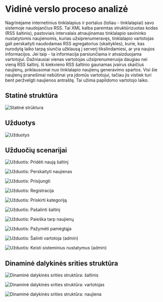 # Vidinė verslo proceso analizė

Nagrinėjame internetinius tinklalapius ir portalus (toliau - tinklalapiai) savo
sistemoje naudojančius RSS. Tai XML kalba paremtas struktūrizuotas kodas (RSS
šaltinis), pastoviais intervalais atnaujinamas tinklalapio savininko
nustatytomis naujienomis, kurias užsiprenumeravęs, tinklalapio vartotojas gali
perskaityti naudodamas RSS agregatorius (skaitykles), kurie, kas nurodytą laiko
tarpą siunčia užklausą į serverį tikslindamiesi, ar yra naujos informacijos.
Jei taip - ta informacija parsiunčiama ir atvaizduojama vartotojui. Dažniausiai
vienas vartotojas užsiprenumeruoja daugiau nei vieną RSS šaltinį. Iš kiekvieno
RSS šaltinio gaunamas įvairus skaičius naujienų, priklausomai nuo tinklalapio
naujienų generavimo spartos. Visi šie naujienų pranešimai nebūtinai yra įdomūs
vartotojui, tačiau jis vistiek turi bent peržvelgti naujienos antraštę.  Tai
užima papildomo vartotojo laiko.

## Statinė struktūra

![Statinė strūktura](projektas/img/statine_struktura.png)

## Užduotys

![Užduotys](projektas/img/uzduotys.png)

## Užduočių scenarijai

![Užduotis: Pridėti naują šaltinį](projektas/img/uzduotis_prideti_nauja_saltini.png)

![Užduotis: Perskaityti naujienas](projektas/img/uzduotis_perskaityti_naujienas.png)

![Užduotis: Prisijungti](projektas/img/uzduotis_prisijungti.png)

![Užduotis: Registracija](projektas/img/uzduotis_registracija.png)

![Užduotis: Priskirti kategoriją](projektas/img/uzduotis_priskirti_kategorija.png)

![Užduotis: Pašalinti šaltinį](projektas/img/uzduotis_pasalinti_saltini.png)

![Užduotis: Paieška tarp naujienų](projektas/img/uzduotis_paieska_tarp_naujienu.png)

![Užduotis: Pažymėti pamėgtąja](projektas/img/uzduotis_pazymeti_pamegtaja.png)

![Užduotis: Šalinti vartotoja (admin)](projektas/img/uzduotis_salinti_vartotoja.png)

![Užduotis: Keisti sisteminius nustatymus (admin)](projektas/img/uzduotis_admin_keisti_sist_nust.png)

## Dinaminė dalykinės srities struktūra

![Dinaminė dalykinės srities struktūra: šaltinis](projektas/img/dass_saltinis.png)  

![Dinaminė dalykinės srities struktūra: vartotojas](projektas/img/dass_vartotojas.png)  

![Dinaminė dalykinės srities struktūra: naujiena](projektas/img/dass_naujiena.png)  

